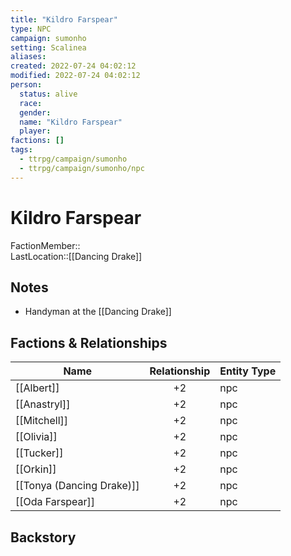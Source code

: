 ```yaml
---
title: "Kildro Farspear"
type: NPC
campaign: sumonho
setting: Scalinea
aliases: 
created: 2022-07-24 04:02:12
modified: 2022-07-24 04:02:12
person:
  status: alive
  race: 
  gender: 
  name: "Kildro Farspear"
  player: 
factions: []
tags:
  - ttrpg/campaign/sumonho
  - ttrpg/campaign/sumonho/npc
---
```


# Kildro Farspear

FactionMember::  
LastLocation::[[Dancing Drake]]

## Notes

- Handyman at the [[Dancing Drake]]

## Factions & Relationships

| Name                      | Relationship | Entity Type |
| ------------------------- |:------------:| ----------- |
| [[Albert]]                |      +2      | npc         |
| [[Anastryl]]              |      +2      | npc         |
| [[Mitchell]]              |      +2      | npc         |
| [[Olivia]]                |      +2      | npc         |
| [[Tucker]]                |      +2      | npc         |
| [[Orkin]]                 |      +2      | npc         |
| [[Tonya (Dancing Drake)]] |      +2      | npc         |
| [[Oda Farspear]]          |      +2      | npc         |



## Backstory